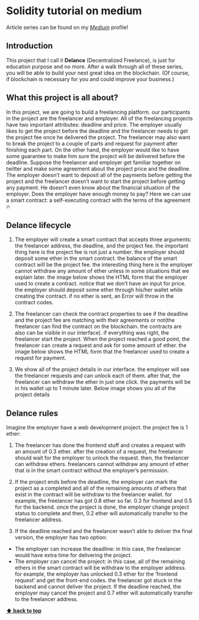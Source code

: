 # Solidity tutorial on medium
Article series can be found on my [_Medium_](https://bitnician.medium.com) profile!

## Introduction
This project that I call it **Delance** (Decentralized Freelance), is just for education purpose and no more.
After a walk through all of these series, you will be able to build your next great idea on the blockchain. (Of course, if blockchain is necessary for you and could improve your business.)

## What this project is all about?
In this project, we are going to build a freelancing platform. our participants in the project are the freelancer and employer. 
All of the freelancing projects have two important attributes: deadline and price. 
The employer usually likes to get the project before the deadline and the freelancer needs to get the project fee once he delivered the project.
The freelancer may also want to break the project to a couple of parts and request for payment after finishing each part. On the other hand, the employer would like to have some guarantee to make him sure the project will be delivered before the deadline.
Suppose the freelancer and employer get familiar together on twitter and make some agreement about the project price and the deadline.
The employer doesn’t want to deposit all of the payments before getting the project and the freelancer doesn’t want to start the project before getting any payment. 
He doesn’t even know about the financial situation of the employer. Does the employer have enough money to pay? 
Here we can use a smart contract: a self-executing contract with the terms of the agreement🔥


## Delance lifecycle

1. The employer will create a smart contract that accepts three arguments: the freelancer address, the deadline, and the project fee. the important thing here is the project fee is not just a number. the employer should deposit some ether in the smart contract. the balance of the smart contract will be the project fee. the interesting thing here is the employer cannot withdraw any amount of ether unless in some situations that we explain later. 
the image below shows the HTML form that the employer used to create a contract. notice that we don’t have an input for price. the employer should deposit some ether through his/her wallet while creating the contract. if no ether is sent, an Error will throw in the contract codes.

[](https://miro.medium.com/max/1400/1*sJNfQLw_cV6C1Bz5OyjbxQ.png)

2. The freelancer can check the contract properties to see if the deadline and the project fee are matching with their agreements or not(the freelancer can find the contract on the blockchain. the contracts are also can be visible in our interface). if everything was right, the freelancer start the project.
When the project reached a good point, the freelancer can create a request and ask for some amount of ether.
the image below shows the HTML form that the freelancer used to create a request for payment.

[](https://miro.medium.com/max/1400/1*S3Qvd-xIvJ6eWTbkFC0a-w.png)

3. We show all of the project details in our interface. the employer will see the freelancer requests and can unlock each of them. after that, the freelancer can withdraw the ether in just one click. the payments will be in his wallet up to 1 minute later.
Below image shows you all of the project details

[](https://miro.medium.com/max/1400/1*M00OiyDw9EaUsr6Q3q-ntQ.png)


## Delance rules

Imagine the employer have a web development project. the project fee is 1 ether:

1. The freelancer has done the frontend stuff and creates a request with an amount of 0.3 ether. after the creation of a request, the freelancer should wait for the employer to unlock the request. then, the freelancer can withdraw ethers. freelancers cannot withdraw any amount of ether that is in the smart contract without the employer’s permission.

2. If the project ends before the deadline, the employer can mark the project as a completed and all of the remaining amounts of ethers that exist in the contract will be withdraw to the freelancer wallet. 
for example, the freelancer has got 0.8 ether so far. 0.3 for frontend and 0.5 for the backend. once the project is done, the employer change project status to complete and then, 0.2 ether will automatically transfer to the freelancer address.

3. If the deadline reached and the freelancer wasn’t able to deliver the final version, the employer has two option:
- The employer can increase the deadline: in this case, the freelancer would have extra time for delivering the project.
- The employer can cancel the project: in this case, all of the remaining ethers in the smart contract will be withdraw to the employer address. 
for example, the employer has unlocked 0.3 ether for the ‘frontend request’ and get the front-end codes. the freelancer got stuck in the backend and cannot deliver the project. If the deadline reached, the employer may cancel the project and 0.7 ether will automatically transfer to the freelancer address.











**[⬆ back to top](#table-of-contents)**
